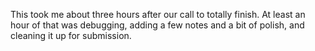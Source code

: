 This took me about three hours after our call to totally finish. At least an hour of that was debugging, adding a few notes and a bit of polish, and cleaning it up for submission.
